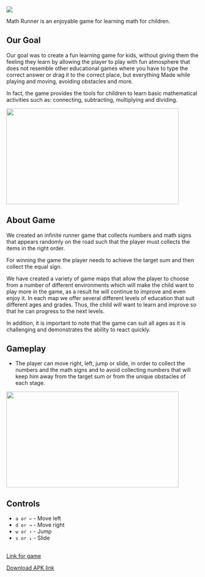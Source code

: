 <img src="https://i.imgur.com/YCZYIT7.png" >

Math Runner is an enjoyable game for learning math for children.

##  Our Goal

Our goal was to create a fun learning game for kids, without giving them the feeling they learn by allowing the player to play with fun atmosphere that does not resemble other educational games where you have to type the correct answer or drag it to the correct place, but everything Made while playing and moving, avoiding obstacles and more.

In fact, the game provides the tools for children to learn basic mathematical activities such as: connecting, subtracting, multiplying and dividing.

<img src="https://thumbs.gfycat.com/PoshInsistentChickadee-size_restricted.gif" width="450" height="250" >

##  About Game

We created an infinite runner game that collects numbers and math signs that appears randomly on the road such that the player must collects the items in the right order.

For winning the game the player needs to achieve the target sum and then collect the equal sign.

We have created a variety of game maps that allow the player to choose from a number of different environments which will make the child want to play more in the game, as a result he will continue to improve and even enjoy it.
In each map we offer several different levels of education that suit different ages and grades. Thus, the child will want to learn and improve so that he can progress to the next levels.

In addition, it is important to note that the game can suit all ages as it is challenging and demonstrates the ability to react quickly.

##  Gameplay

+ The player can move right, left, jump or slide, in order to collect the numbers and the math signs and to avoid collecting numbers that will keep him away from the target sum or from the unique obstacles of each stage.

<img src="https://thumbs.gfycat.com/UniformShimmeringHeron-size_restricted.gif" width="450" height="250" >

## Controls
+ `a or ←` - Move left
+ `d or →` - Move right
+ `w or ↑` - Jump
+ `s or ↓` - Slide

##
[Link for game](https://talkabaso.itch.io/Mathrunner)

[Download APK link](https://gofile.io/d/HHvPqi)
